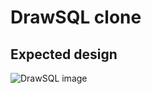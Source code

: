 # DrawSQL clone

## Expected design

![DrawSQL image](https://drawsql.app/img/drawsql-screenshot-2.png)
